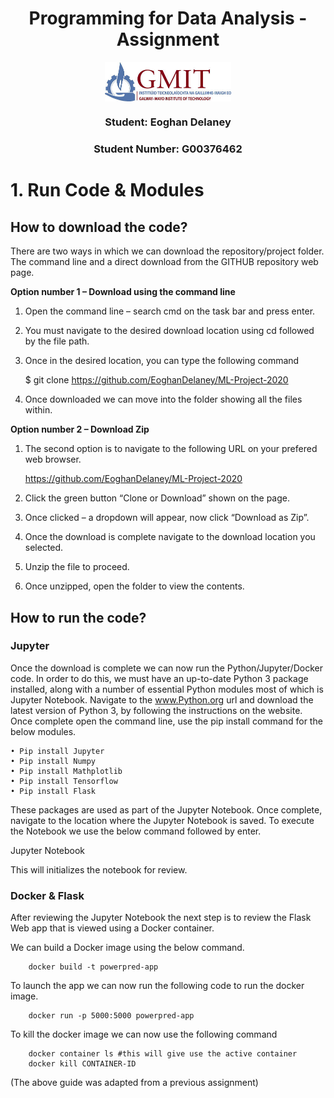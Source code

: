 <p>
    <h1 align="center">Programming for Data Analysis - Assignment</h1>
    <p align="center"><img align="center" src='img/GMIT.jpg' width=40%/></p>
    <h3 align="center">Student: Eoghan Delaney</h3>
    <h3 align="center">Student Number: G00376462</h3>
</p>


# 1. Run Code & Modules
## How to download the code?
There are two ways in which we can download the repository/project folder. The command line and a direct download from the GITHUB repository web page.

**Option number 1 – Download using the command line**
1.	Open the command line – search cmd on the task bar and press enter.
2.	You must navigate to the desired download location using cd followed by the file path.
3.	Once in the desired location, you can type the following command 
    
    $ git clone https://github.com/EoghanDelaney/ML-Project-2020
4.	Once downloaded we can move into the folder showing all the files within.


**Option number 2 – Download Zip**
1.	The second option is to navigate to the following URL on your prefered web browser. 
    
    https://github.com/EoghanDelaney/ML-Project-2020
2.	Click the green button “Clone or Download” shown on the page.
3.	Once clicked – a dropdown will appear, now click “Download as Zip”.
4.	Once the download is complete navigate to the download location you selected.
5.	Unzip the file to proceed.
6.	Once unzipped, open the folder to view the contents.


## How to run the code?

### Jupyter
Once the download is complete we can now run the Python/Jupyter/Docker code. In order to do this, we must have an up-to-date Python 3 package installed, along with a number of essential Python modules most of which is Jupyter Notebook.
Navigate to the www.Python.org url and download the latest version of Python 3, by following the instructions on the website. Once complete open the command line, use the pip install command for the below modules.

    • Pip install Jupyter
    • Pip install Numpy
    • Pip install Mathplotlib
    • Pip install Tensorflow
    • Pip install Flask

These packages are used as part of the Jupyter Notebook. Once complete, navigate to the location where the Jupyter Notebook is saved. To execute the Notebook we use the below command followed by enter.
  
  Jupyter Notebook

This will initializes the notebook for review.

### Docker & Flask
After reviewing the Jupyter Notebook the next step is to review the Flask Web app that is viewed using a Docker container.

We can build a Docker image using the below command.
```
    docker build -t powerpred-app
```
To launch the app we can now run the following code to run the docker image.
```
    docker run -p 5000:5000 powerpred-app
```
To kill the docker image we can now use the following command
```
    docker container ls #this will give use the active container
    docker kill CONTAINER-ID
```

(The above guide was adapted from a previous assignment)